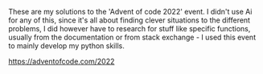 These are my solutions to the 'Advent of code 2022' event.
I didn't use Ai for any of this, since it's all about finding clever situations to the different problems,
I did however have to research for stuff like specific functions, usually from the documentation or from stack exchange - I used this event to mainly develop my python skills.

https://adventofcode.com/2022
